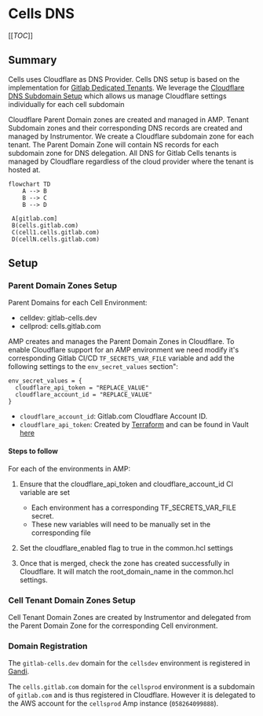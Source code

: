 # Cells DNS

[[_TOC_]]

## Summary

Cells uses Cloudflare as DNS Provider. Cells DNS setup is based on the implementation for [Gitlab Dedicated Tenants](https://gitlab.com/gitlab-com/gl-infra/gitlab-dedicated/team/-/blob/main/architecture/blueprints/cloudflare_waf.md#1-gitlab-dedicated-dns-setup). We leverage the [Cloudflare DNS Subdomain Setup](https://developers.cloudflare.com/dns/zone-setups/subdomain-setup/) which allows us manage Cloudflare settings individually for each cell subdomain

Cloudflare Parent Domain zones are created and managed in AMP. Tenant Subdomain zones and their corresponding DNS records are created and managed by Instrumentor. We create a Cloudflare subdomain zone for each tenant. The Parent Domain Zone will contain NS records for each subdomain zone for DNS delegation. All DNS for Gitlab Cells tenants is managed by Cloudflare regardless of the cloud provider where the tenant is hosted at.

```mermaid
flowchart TD
    A --> B
    B --> C
    B --> D

 A[gitlab.com]
 B(cells.gitlab.com)
 C(cell1.cells.gitlab.com)
 D(cellN.cells.gitlab.com)
```

## Setup

### Parent Domain Zones Setup

Parent Domains for each Cell Environment:

- celldev: gitlab-cells.dev
- cellprod: cells.gitlab.com

AMP creates and manages the Parent Domain Zones in Cloudflare. To enable Cloudflare support for an AMP environment we need modify it's corresponding Gitlab CI/CD `TF_SECRETS_VAR_FILE` variable and add the following settings to the `env_secret_values` section":

```
env_secret_values = {
  cloudflare_api_token = "REPLACE_VALUE"
  cloudflare_account_id = "REPLACE_VALUE"
}
```

- `cloudflare_account_id`: Gitlab.com Cloudflare Account ID.
- `cloudflare_api_token`: Created by [Terraform](https://ops.gitlab.net/gitlab-com/gl-infra/config-mgmt/-/blob/main/environments/cloudflare/api_tokens.tf#L61) and can be found in Vault [here](https://vault.gitlab.net/ui/vault/secrets/ci/kv/ops-gitlab-net%2Fgitlab-com%2Fgl-infra%2Fconfig-mgmt%2Fcloudflare%2Foutputs%2Fcloudflare_gitlab_cellsdev_amp_token)

#### Steps to follow

For each of the environments in AMP:

1. Ensure that the cloudflare_api_token and cloudflare_account_id CI variable are set
    - Each environment has a corresponding TF_SECRETS_VAR_FILE secret.
    - These new variables will need to be manually set in the corresponding file

1. Set the cloudflare_enabled flag to true in the common.hcl settings
1. Once that is merged, check the zone has created successfully in Cloudflare. It will match the root_domain_name in the common.hcl settings.

### Cell Tenant Domain Zones Setup

Cell Tenant Domain Zones are created by Instrumentor and delegated from the Parent Domain Zone for the corresponding Cell environment.

### Domain Registration

The `gitlab-cells.dev` domain for the `cellsdev` environment is registered in [Gandi](https://admin.gandi.net/domain/4ec14596-4d5a-11e8-9fb1-00163ee24379/gitlab-cells.dev/nameservers).

The `cells.gitlab.com` domain for the `cellsprod` environment is a subdomain of `gitlab.com` and is thus registered in Cloudflare. However it is delegated to the AWS account for the `cellsprod` Amp instance (`058264099888`).
